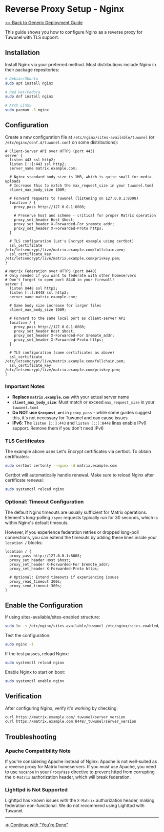 # Reverse Proxy Setup - Nginx

[<= Back to Generic Deployment Guide](generic.md#setting-up-the-reverse-proxy)

This guide shows you how to configure Nginx as a reverse proxy for Tuwunel with TLS support.

## Installation

Install Nginx via your preferred method. Most distributions include Nginx in their package repositories:

```bash
# Debian/Ubuntu
sudo apt install nginx

# Red Hat/Fedora
sudo dnf install nginx

# Arch Linux
sudo pacman -S nginx
```

## Configuration

Create a new configuration file at `/etc/nginx/sites-available/tuwunel` (or `/etc/nginx/conf.d/tuwunel.conf` on some distributions):

```nginx
# Client-Server API over HTTPS (port 443)
server {
  listen 443 ssl http2;
  listen [::]:443 ssl http2;
  server_name matrix.example.com;

  # Nginx standard body size is 1MB, which is quite small for media uploads
  # Increase this to match the max_request_size in your tuwunel.toml
  client_max_body_size 100M;

  # Forward requests to Tuwunel (listening on 127.0.0.1:8008)
  location / {
    proxy_pass http://127.0.0.1:8008;

    # Preserve host and scheme - critical for proper Matrix operation
    proxy_set_header Host $host;
    proxy_set_header X-Forwarded-For $remote_addr;
    proxy_set_header X-Forwarded-Proto https;
  }

  # TLS configuration (Let's Encrypt example using certbot)
  ssl_certificate /etc/letsencrypt/live/matrix.example.com/fullchain.pem;
  ssl_certificate_key /etc/letsencrypt/live/matrix.example.com/privkey.pem;
}

# Matrix Federation over HTTPS (port 8448)
# Only needed if you want to federate with other homeservers
# Don't forget to open port 8448 in your firewall!
server {
  listen 8448 ssl http2;
  listen [::]:8448 ssl http2;
  server_name matrix.example.com;

  # Same body size increase for larger files
  client_max_body_size 100M;

  # Forward to the same local port as client-server API
  location / {
    proxy_pass http://127.0.0.1:8008;
    proxy_set_header Host $host;
    proxy_set_header X-Forwarded-For $remote_addr;
    proxy_set_header X-Forwarded-Proto https;
  }

  # TLS configuration (same certificates as above)
  ssl_certificate /etc/letsencrypt/live/matrix.example.com/fullchain.pem;
  ssl_certificate_key /etc/letsencrypt/live/matrix.example.com/privkey.pem;
}
```

### Important Notes

- **Replace `matrix.example.com`** with your actual server name
- **`client_max_body_size`**: Must match or exceed `max_request_size` in your `tuwunel.toml`
- **Do NOT use `$request_uri`** in `proxy_pass` - while some guides suggest this, it's not necessary for Tuwunel and can cause issues
- **IPv6**: The `listen [::]:443` and `listen [::]:8448` lines enable IPv6 support. Remove them if you don't need IPv6

### TLS Certificates

The example above uses Let's Encrypt certificates via certbot. To obtain certificates:

```bash
sudo certbot certonly --nginx -d matrix.example.com
```

Certbot will automatically handle renewal. Make sure to reload Nginx after certificate renewal:

```bash
sudo systemctl reload nginx
```

### Optional: Timeout Configuration

The default Nginx timeouts are usually sufficient for Matrix operations. Element's long-polling `/sync` requests typically run for 30 seconds, which is within Nginx's default timeouts.

However, if you experience federation retries or dropped long-poll connections, you can extend the timeouts by adding these lines inside your `location /` blocks:

```nginx
location / {
  proxy_pass http://127.0.0.1:8008;
  proxy_set_header Host $host;
  proxy_set_header X-Forwarded-For $remote_addr;
  proxy_set_header X-Forwarded-Proto https;

  # Optional: Extend timeouts if experiencing issues
  proxy_read_timeout 300s;
  proxy_send_timeout 300s;
}
```

## Enable the Configuration

If using sites-available/sites-enabled structure:

```bash
sudo ln -s /etc/nginx/sites-available/tuwunel /etc/nginx/sites-enabled/
```

Test the configuration:

```bash
sudo nginx -t
```

If the test passes, reload Nginx:

```bash
sudo systemctl reload nginx
```

Enable Nginx to start on boot:

```bash
sudo systemctl enable nginx
```

## Verification

After configuring Nginx, verify it's working by checking:

```bash
curl https://matrix.example.com/_tuwunel/server_version
curl https://matrix.example.com:8448/_tuwunel/server_version
```

## Troubleshooting

### Apache Compatibility Note

If you're considering Apache instead of Nginx: Apache is not well-suited as a reverse proxy for Matrix homeservers. If you must use Apache, you need to use `nocanon` in your `ProxyPass` directive to prevent httpd from corrupting the `X-Matrix` authorization header, which will break federation.

### Lighttpd is Not Supported

Lighttpd has known issues with the `X-Matrix` authorization header, making federation non-functional. We do not recommend using Lighttpd with Tuwunel.

---

[=> Continue with "You're Done"](generic.md#youre-done)
